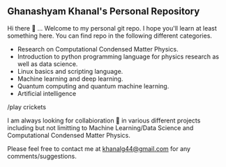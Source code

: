## Ghanashyam Khanal's Personal Repository

Hi there 👋 ... Welcome to my personal git repo. I hope you'll learn at least something here. You can find repo in the following different categories.

* Research on Computational Condensed Matter Physics.
* Introduction to python programming language for physics research as well as data science.
* Linux basics and scripting language.
* Machine learning and deep learning.
* Quantum computing and quantum machine learning.
* Artificial intelligence

/play crickets

I am always looking for collabioration 👯 in various different projects including but not limitting to Machine Learning/Data Science and Computational Condensed Matter Physics.

Please feel free to contact me at khanalg44@gmail.com for any comments/suggestions.
